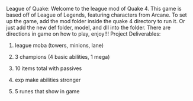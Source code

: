League of Quake:
Welcome to the league mod of Quake 4. 
This game is based off of League of Legends, featuring characters from Arcane.
To set up the game, add the mod folder inside the quake 4 directory to run it.
Or just add the new def folder, model, and dll into the folder.
There are directions in game on how to play, enjoy!!!
Project Deliverables:

1. league moba (towers, minions, lane)

2. 3 champions (4 basic abilities, 1 mega)

3. 10 items total with passives

4. exp make abilities stronger

5. 5 runes that show in game
